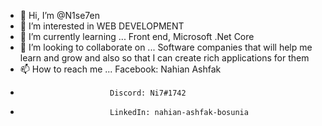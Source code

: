 - 👋 Hi, I’m @N1se7en
- 👀 I’m interested in WEB DEVELOPMENT
- 🌱 I’m currently learning ... Front end, Microsoft .Net Core
- 💞️ I’m looking to collaborate on ... Software companies that will help me learn and grow and also so that I can create rich applications for them
- 📫 How to reach me ... Facebook: Nahian Ashfak
-                         Discord: Ni7#1742 
-                         LinkedIn: nahian-ashfak-bosunia


<!---
N1se7en/N1se7en is a ✨ special ✨ repository because its `README.md` (this file) appears on your GitHub profile.
You can click the Preview link to take a look at your changes.
--->
